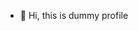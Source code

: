- 👋 Hi, this is dummy profile
<!---
AmirAliSoftwareEngineer/AmirAliSoftwareEngineer is a ✨ special ✨ repository because its `README.md` (this file) appears on your GitHub profile.
You can click the Preview link to take a look at your changes.
--->
